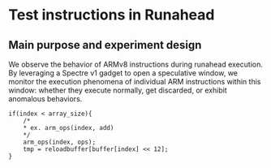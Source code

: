 # Test instructions in Runahead

## Main purpose and experiment design
We observe the behavior of ARMv8 instructions during runahead execution. By leveraging a Spectre v1 gadget to open a speculative window, we monitor the execution phenomena of individual ARM instructions within this window: whether they execute normally, get discarded, or exhibit anomalous behaviors.

```
if(index < array_size){
    /*
    * ex. arm_ops(index, add)
    */
    arm_ops(index, ops);
    tmp = reloadbuffer[buffer[index] << 12];
}
```

## 